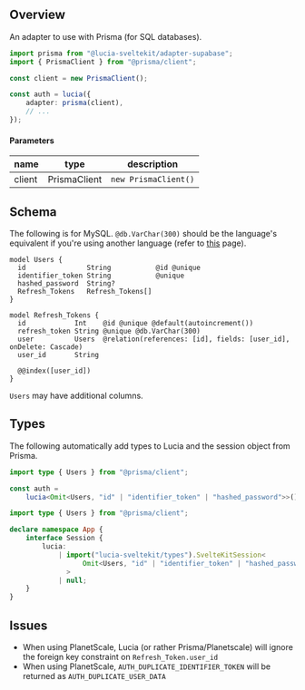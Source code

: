 ## Overview

An adapter to use with Prisma (for SQL databases).

```ts
import prisma from "@lucia-sveltekit/adapter-supabase";
import { PrismaClient } from "@prisma/client";

const client = new PrismaClient();

const auth = lucia({
    adapter: prisma(client),
    // ...
});
```

#### Parameters

| name   | type         | description          |
| ------ | ------------ | -------------------- |
| client | PrismaClient | `new PrismaClient()` |

## Schema

The following is for MySQL. `@db.VarChar(300)` should be the language's equivalent if you're using another language (refer to [this](https://www.prisma.io/docs/reference/api-reference/prisma-schema-reference#string) page).

```http
model Users {
  id               String           @id @unique
  identifier_token String           @unique
  hashed_password  String?
  Refresh_Tokens   Refresh_Tokens[]
}

model Refresh_Tokens {
  id            Int    @id @unique @default(autoincrement())
  refresh_token String @unique @db.VarChar(300)
  user          Users  @relation(references: [id], fields: [user_id], onDelete: Cascade)
  user_id       String

  @@index([user_id])
}
```

`Users` may have additional columns.

## Types

The following automatically add types to Lucia and the session object from Prisma. 

```ts
import type { Users } from "@prisma/client";

const auth =
    lucia<Omit<Users, "id" | "identifier_token" | "hashed_password">>();
```

```ts
import type { Users } from "@prisma/client";

declare namespace App {
    interface Session {
        lucia:
            | import("lucia-sveltekit/types").SvelteKitSession<
                  Omit<Users, "id" | "identifier_token" | "hashed_password">
              >
            | null;
    }
}
```

## Issues

-   When using PlanetScale, Lucia (or rather Prisma/Planetscale) will ignore the foreign key constraint on `Refresh_Token.user_id`
-   When using PlanetScale, `AUTH_DUPLICATE_IDENTIFIER_TOKEN` will be returned as `AUTH_DUPLICATE_USER_DATA`
